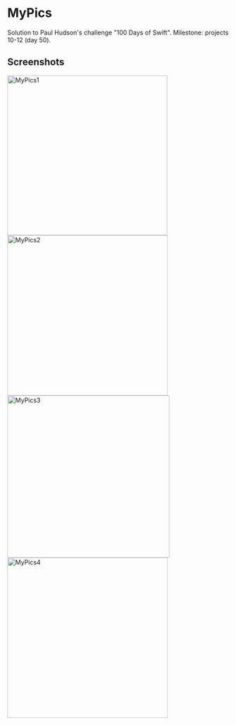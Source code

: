 # MyPics
Solution to Paul Hudson's challenge "100 Days of Swift". Milestone: projects 10-12 (day 50).
## Screenshots
<img width="363" alt="MyPics1" src="https://user-images.githubusercontent.com/97385918/209585180-fbd78014-fc2d-4fa6-927a-f127a9ae2aaa.png"> <img width="364" alt="MyPics2" src="https://user-images.githubusercontent.com/97385918/209585185-2d500f2c-adc2-493f-aeef-fc63d964186d.png">
<img width="368" alt="MyPics3" src="https://user-images.githubusercontent.com/97385918/209585198-551d239a-11fc-4672-a0d6-76e5228f58f9.png"> <img width="364" alt="MyPics4" src="https://user-images.githubusercontent.com/97385918/209585207-fd2c92c5-c974-418c-bf7e-37d9984e1503.png">
